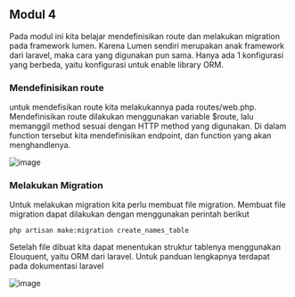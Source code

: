 ## Modul 4
Pada modul ini kita belajar mendefinisikan route dan melakukan migration pada framework lumen. Karena Lumen sendiri merupakan anak framework dari laravel, maka cara yang digunakan pun sama.
Hanya ada 1 konfigurasi yang berbeda, yaitu konfigurasi untuk enable library ORM.

### Mendefinisikan route
untuk mendefisikan route kita melakukannya pada routes/web.php. Mendefinisikan route dilakukan menggunakan variable $route, lalu memanggil method sesuai dengan HTTP method yang digunakan. Di dalam function
tersebut kita mendefinisikan endpoint, dan function yang akan menghandlenya.

![image](https://github.com/reyhanmichiels/integrative-programing-practicum/assets/103521934/a7b5e2e0-740e-4cd2-a385-c637ed05ce51)

### Melakukan Migration
Untuk melakukan migration kita perlu membuat file migration. Membuat file migration dapat dilakukan dengan menggunakan perintah berikut
```
php artisan make:migration create_names_table
```
Setelah file dibuat kita dapat menentukan struktur tablenya menggunakan Elouquent, yaitu  ORM dari laravel. Untuk panduan lengkapnya terdapat pada dokumentasi laravel

![image](https://github.com/reyhanmichiels/integrative-programing-practicum/assets/103521934/7f5d7053-2375-40b9-9cd9-2d2f806a9cd4)
